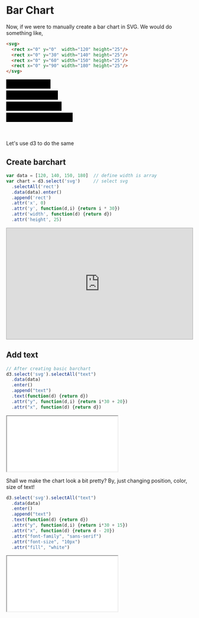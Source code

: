 # Bar Chart

Now, if we were to manually create a bar chart in SVG. We would do something like,

```html
<svg>
  <rect x="0" y="0"  width="120" height="25"/>
  <rect x="0" y="30" width="140" height="25"/>
  <rect x="0" y="60" width="150" height="25"/>
  <rect x="0" y="90" width="180" height="25"/>
</svg>
```

<svg>
  <rect x="0" y="0"  width="120" height="25"/>
  <rect x="0" y="30" width="140" height="25"/>
  <rect x="0" y="60" width="150" height="25"/>
  <rect x="0" y="90" width="180" height="25"/>
</svg>

Let's use d3 to do the same

## Create barchart

```javascript
var data = [120, 140, 150, 180]  // define width is array
var chart = d3.select('svg')     // select svg
  .selectAll('rect')
  .data(data).enter()
  .append('rect')
  .attr('x', 0)
  .attr('y', function(d,i) {return i * 30})
  .attr('width', function(d) {return d})
  .attr('height', 25)
```
<iframe src="http://jsbin.com/wusivi/embed?js,output" style="border: 1px solid rgb(170, 170, 170); width: 100%; min-height: 300px; height: 30px;"></iframe>

## Add text

```javascript
// After creating basic barchart
d3.select('svg').selectAll("text")
  .data(data)
  .enter()
  .append("text")
  .text(function(d) {return d})
  .attr("y", function(d,i) {return i*30 + 20})
  .attr("x", function(d) {return d})
```
<iframe src="recipes/horizontal-bar-labels.html" sandbox="allow-same-origin allow-scripts" onload="this.style.height=this.contentDocument.documentElement.scrollHeight+2+'px';"></iframe>

Shall we make the chart look a bit pretty? By, just changing position, color, size of text!

```javascript
d3.select('svg').selectAll("text")
  .data(data)
  .enter()
  .append("text")
  .text(function(d) {return d})
  .attr("y", function(d,i) {return i*30 + 15})
  .attr("x", function(d) {return d - 20})
  .attr("font-family", "sans-serif")
  .attr("font-size", "10px")
  .attr("fill", "white")
```
<iframe src="recipes/horizontal-bar-labels-pretty.html" sandbox="allow-same-origin allow-scripts" onload="this.style.height=this.contentDocument.documentElement.scrollHeight+2+'px';"></iframe>
